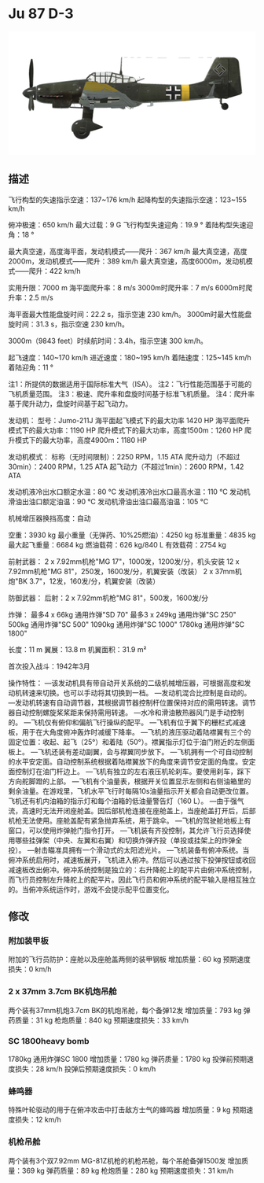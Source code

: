 ﻿# Ju 87 D-3

![ju87d3](../images/ju87d3.png)

## 描述

飞行构型的失速指示空速：137~176 km/h
起降构型的失速指示空速：123~155 km/h

俯冲极速：650 km/h
最大过载：9 G
飞行构型失速迎角：19.9 °
着陆构型失速迎角：18 °

最大真空速，高度海平面，发动机模式——爬升：367 km/h
最大真空速，高度2000m，发动机模式——爬升：389 km/h
最大真空速，高度6000m，发动机模式——爬升：422 km/h

实用升限：7000 m
海平面爬升率：8 m/s
3000m时爬升率：7 m/s
6000m时爬升率：2.5 m/s

海平面最大性能盘旋时间：22.2 s，指示空速 230 km/h。
3000m时最大性能盘旋时间：31.3 s，指示空速 230 km/h。

3000m（9843 feet）时续航时间：3.4h，指示空速 300 km/h。

起飞速度：140~170 km/h
进近速度：180~195 km/h
着陆速度：125~145 km/h
着陆迎角：11 °

注1：所提供的数据适用于国际标准大气（ISA）。
注2：飞行性能范围基于可能的飞机质量范围。
注3：极速、爬升率和盘旋时间基于标准飞机质量。
注4：爬升率基于爬升动力，盘旋时间基于起飞动力。

发动机：
型号：Jumo-211J
海平面起飞模式下的最大功率 1420 HP
海平面爬升模式下的最大功率：1190 HP
爬升模式下的最大功率，高度1500m：1260 HP
爬升模式下的最大功率，高度4900m：1180 HP

发动机模式：
标称（无时间限制）：2250 RPM，1.15 ATA
爬升动力（不超过30min）：2400 RPM，1.25 ATA
起飞动力（不超过1min）：2600 RPM，1.42 ATA

发动机液冷出水口额定水温：80 °C
发动机液冷出水口最高水温：110 °C
发动机滑油出油口额定油温：90 °C
发动机滑油出油口最高油温：105 °C

机械增压器换挡高度：自动 

空重：3930 kg
最小重量（无弹药、10%25燃油）：4250 kg
标准重量：4835 kg
最大起飞重量：6684 kg
燃油载荷：626 kg/840 L
有效载荷：2754 kg

前射武器：
2 x 7.92mm机枪"MG 17"，1000发，1200发/分，机头安装
12 x 7.92mm机枪"MG 81"，250发，1600发/分，机翼安装（改装）
2 x 37mm机炮"BK 3.7"，12发，160发/分，机翼安装（改装）

防御武器：
后射：2 x 7.92mm机枪"MG 81"，500发，1600发/分

炸弹：
最多4 x 66kg 通用炸弹"SD 70"
最多3 x 249kg 通用炸弹"SC 250"
500kg 通用炸弹"SC 500"
1090kg 通用炸弹"SC 1000"
1780kg 通用炸弹"SC 1800"

长度：11 m
翼展：13.8 m
机翼面积：31.9 m²

首次投入战斗：1942年3月

操作特性：
—该发动机具有带自动开关系统的二级机械增压器，可根据高度和发动机转速来切换。也可以手动将其切换到一档。
—发动机混合比控制是自动的。
—发动机转速有自动调节器，其根据调节器控制杆位置保持对应的需用转速。调节器自动控制螺旋桨桨距来保持需用转速。
—水冷和滑油散热器风门是手动控制的。
—飞机仅有俯仰和偏航飞行操纵的配平。
—飞机有位于翼下的栅栏式减速板，用于在大角度俯冲轰炸时减缓下降率。
—飞机的液压驱动着陆襟翼有三个的固定位置：收起、起飞（25°）和着陆（50°）。襟翼指示灯位于油门附近的左侧面板上。
—飞机还装有差动副翼，会与襟翼同步放下。
—飞机拥有一个可自动控制的水平安定面。自动控制系统根据着陆襟翼放下的角度来调节安定面的角度。安定面控制灯在油门杆边上。
—飞机有独立的左右液压机轮刹车。要使用刹车，踩下方向舵脚蹬的上部。
—飞机有个油量表，根据开关位置显示左侧和右侧油箱里的剩余油量。在游戏里，飞机水平飞行时每隔10s油量指示开关都会自动更改位置。飞机还有机内油箱的指示灯和每个油箱的低油量警告灯（160 L）。
—由于强气流，高速时无法开闭座舱盖。因后部机枪连接在座舱盖上，当座舱盖打开后，后部机枪无法使用。座舱盖配有紧急抛弃系统，用于跳伞。
—飞机的驾驶舱地板上有窗口，可以使用炸弹舱门指令打开。
—飞机装有齐投控制，其允许飞行员选择使用哪些挂弹架（中央、左翼和右翼）和切换炸弹齐投（单投或挂架上的炸弹全投）。
—射击瞄准具拥有一个滑动式的太阳滤光片。
—飞机装备有俯冲系统。当俯冲系统启用时，减速板展开，飞机进入俯冲。然后可以通过按下投弹按钮或收回减速板改出俯冲。俯冲系统控制是独立的：右升降舵上的配平片由俯冲系统控制，而飞行员控制左升降舵上的配平片。因此飞行员和俯冲系统的配平输入是相互独立的。当俯冲系统运作时，游戏不会提示配平位置变化。

## 修改


### 附加装甲板

附加的飞行员防护：座舱以及座舱盖两侧的装甲钢板
增加质量：60 kg
预期速度损失：0 km/h

### 2 x 37mm 3.7cm BK机炮吊舱

两个装有37mm机炮3.7cm BK的机炮吊舱，每个备弹12发
增加质量：793 kg
弹药质量：31 kg
枪炮质量：840 kg
预期速度损失：33 km/h

### SC 1800heavy bomb

1780kg 通用炸弹SC 1800
增加质量：1780 kg
弹药质量：1780 kg
投弹前预期速度损失：28 km/h
投弹后预期速度损失：0 km/h

### 蜂鸣器

特殊叶轮驱动的用于在俯冲攻击中打击敌方士气的蜂鸣器
增加质量：9 kg
预期速度损失：12 km/h

### 机枪吊舱

两个装有3个双7.92mm MG-81Z机枪的机枪吊舱，每个吊舱备弹1500发
增加质量：369 kg
弹药质量：89 kg
枪炮质量：280 kg
预期速度损失：31 km/h